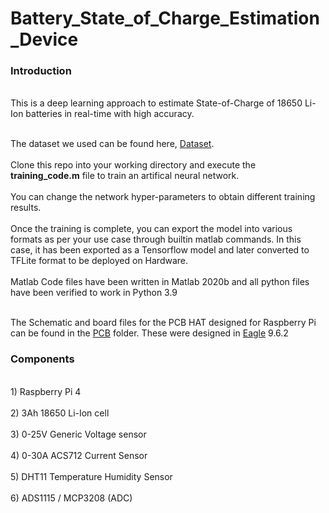 # Battery_State_of_Charge_Estimation_Device

<h3>Introduction</h3>
<br>This is a deep learning approach to estimate State-of-Charge of 18650 Li-Ion batteries in real-time with high accuracy.</br>

<br>The dataset we used can be found here, [Dataset](https://data.mendeley.com/datasets/cp3473x7xv/1).<br>
<br>Clone this repo into your working directory and execute the **training_code.m** file to train an artifical neural network.</br>
<br>You can change the network hyper-parameters to obtain different training results.</br>
<br>Once the training is complete, you can export the model into various formats as per your use case through builtin matlab commands. In this case, it has been exported as a Tensorflow model and later converted to TFLite format to be deployed on Hardware.</br>
<br>Matlab Code files have been written in Matlab 2020b and all python files have been verified to work in Python 3.9</br>

<br>The Schematic and board files for the PCB HAT designed for Raspberry Pi can be found in the [PCB](https://github.com/SIDDHARTH-S-001/Battery_State_of_Charge_Estimation_Device/tree/main/PCB) folder. These were designed in [Eagle](https://www.autodesk.com/products/eagle/overview?term=1-YEAR&tab=subscription) 9.6.2</br>

<h3>Components</h3>
<br>1) Raspberry Pi 4</br>
<br>2) 3Ah 18650 Li-Ion cell</br>
<br>3) 0-25V Generic Voltage sensor</br>
<br>4) 0-30A ACS712 Current Sensor</br>
<br>5) DHT11 Temperature Humidity Sensor</br>
<br>6) ADS1115 / MCP3208 (ADC)</br>


